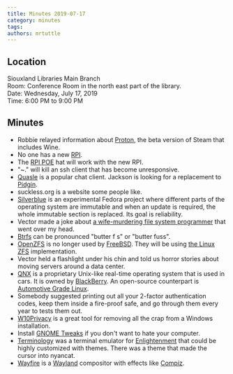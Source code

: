 ```yaml
---
title: Minutes 2019-07-17
category: minutes
tags:
authors: mrtuttle
---
```


## Location

Siouxland Libraries Main Branch  
Room: Conference Room in the north east part of the library.  
Date: Wednesday, July 17, 2019  
Time: 6:00 PM to 9:00 PM

## Minutes

* Robbie relayed information about [Proton](https://www.protondb.com/), the beta version of Steam that includes Wine.
* No one has a new [RPI](https://www.raspberrypi.org/products/raspberry-pi-4-model-b/).
* The [RPI POE](https://www.raspberrypi.org/blog/introducing-power-over-ethernet-poe-hat/) hat will work with the new RPI.
* "<enter>~." will kill an ssh client that has become unresponsive.
* [Quasle](https://quassel-irc.org/) is a popular chat client.  Jackson is looking for a replacement to [Pidgin](https://pidgin.im/).
* suckless.org is a website some people like.
* [Silverblue](https://silverblue.fedoraproject.org/) is an experimental Fedora project where different parts of the operating system are immutable and when an update is required, the whole immutable section is replaced.  Its goal is reliability.
* Vector made a joke about [a wife-murdering file system programmer](https://en.wikipedia.org/wiki/Hans_Reiser) that went over my head.
* [Btrfs](https://btrfs.wiki.kernel.org/index.php/Main_Page) can be pronounced "butter f s" or "butter fuss".
* [OpenZFS](http://www.open-zfs.org/wiki/Main_Page) is no longer used by [FreeBSD](https://www.freebsd.org/).  They will be using [the Linux ZFS](https://zfsonlinux.org/) implementation.
* Vector held a flashlight under his chin and told us horror stories about moving servers around a data center.
* [QNX](https://www.qnx.com/) is a proprietary Unix-like real-time operating system that is used in cars.  It is owned by [BlackBerry](https://www.blackberry.com/).  An open-source counterpart is [Automotive Grade Linux](https://www.automotivelinux.org/).
* Somebody suggested printing out all your 2-factor authentication codes, keep them inside a fire-proof safe, and go through them every year to tests them out.
* [W10Privacy](https://www.w10privacy.de/english-home/) is a great tool for removing all the crap from a Windows installation.
* Install [GNOME Tweaks](https://wiki.gnome.org/Apps/Tweaks) if you don't want to hate your computer.
* [Terminology](https://www.enlightenment.org/about-terminology.md) was a terminal emulator for [Enlightenment](https://www.enlightenment.org/) that could be highly customized with themes.  There was a theme that made the cursor into nyancat.
* [Wayfire](https://wayfire.org/) is a [Wayland](https://wayland.freedesktop.org/) compositor with effects like [Compiz](https://launchpad.net/compiz).
